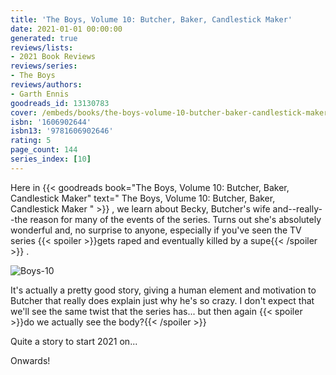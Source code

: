 ```yaml
---
title: 'The Boys, Volume 10: Butcher, Baker, Candlestick Maker'
date: 2021-01-01 00:00:00
generated: true
reviews/lists:
- 2021 Book Reviews
reviews/series:
- The Boys
reviews/authors:
- Garth Ennis
goodreads_id: 13130783
cover: /embeds/books/the-boys-volume-10-butcher-baker-candlestick-maker.jpg
isbn: '1606902644'
isbn13: '9781606902646'
rating: 5
page_count: 144
series_index: [10]
---
```

Here in {{< goodreads book="The Boys, Volume 10: Butcher, Baker, Candlestick Maker" text=" The Boys, Volume 10: Butcher, Baker, Candlestick Maker " >}} , we learn about Becky, Butcher's wife and--really--the reason for many of the events of the series. Turns out she's absolutely wonderful and, no surprise to anyone, especially if you've seen the TV series  {{< spoiler >}}gets raped and eventually killed by a supe{{< /spoiler >}}  .  

![Boys-10](/embeds/books/attachments/boys-10.jpg)  

<!--more-->

It's actually a pretty good story, giving a human element and motivation to Butcher that really does explain just why he's so crazy. I don't expect that we'll see the same twist that the series has... but then again  {{< spoiler >}}do we actually see the body?{{< /spoiler >}}  

Quite a story to start 2021 on...  

Onwards!